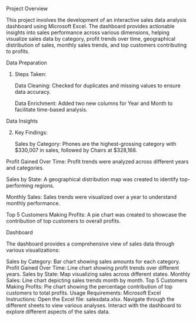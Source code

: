 Project Overview

This project involves the development of an interactive sales data analysis dashboard using Microsoft Excel. The dashboard provides actionable insights into sales performance across various dimensions, helping visualize sales data by category, profit trends over time, geographical distribution of sales, monthly sales trends, and top customers contributing to profits.

Data Preparation

1)  Steps Taken:

       Data Cleaning: Checked for duplicates and missing values to ensure data accuracy.

       Data Enrichment: Added two new columns for Year and Month to facilitate time-based analysis.

Data Insights

2)  Key Findings:

    Sales by Category: Phones are the highest-grossing category with $330,007 in sales, followed by Chairs at 
                       $328,168.

Profit Gained Over Time: Profit trends were analyzed across different years and categories.

Sales by State: A geographical distribution map was created to identify top-performing regions.

Monthly Sales: Sales trends were visualized over a year to understand monthly performance.

Top 5 Customers Making Profits: A pie chart was created to showcase the contribution of top customers to overall profits.

Dashboard

The dashboard provides a comprehensive view of sales data through various visualizations:

Sales by Category: Bar chart showing sales amounts for each category.
Profit Gained Over Time: Line chart showing profit trends over different years.
Sales by State: Map visualizing sales across different states.
Monthly Sales: Line chart depicting sales trends month by month.
Top 5 Customers Making Profits: Pie chart showing the percentage contribution of top customers to total profits.
Usage
Requirements:
Microsoft Excel
Instructions:
Open the Excel file: salesdata.xlsx.
Navigate through the different sheets to view various analyses.
Interact with the dashboard to explore different aspects of the sales data.
